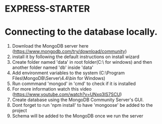 # EXPRESS-STARTER

# Connecting to the database locally. 
1. Download the MongoDB server here (https://www.mongodb.com/try/download/community)
2. install it by following the default instructions on install wizard
3. Create folder named 'data' in root folder(C:\\ for windows) and then another folder named 'db' inside 'data'
4. Add environment variables to the system (C:\Program Files\MongoDB\Server\4.4\bin for Windows)
5. Run commmand 'mongod' in 'cmd' to check if it is installed
6. For more information watch this video (https://www.youtube.com/watch?v=UNxq3lS7SCU)
7. Create database using the MongoDB Community Server's GUI.
8. Dont forget to run 'npm install' to have 'mongoose' be added to the project
9. Schema will be added to the MongoDB once we run the server